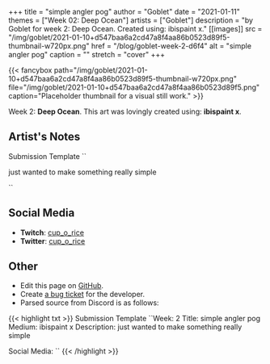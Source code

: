 +++
title =       "simple angler pog"
author =      "Goblet"
date =        "2021-01-11"
themes =      ["Week 02: Deep Ocean"]
artists =     ["Goblet"]
description = "by Goblet for week 2: Deep Ocean. Created using: ibispaint x."
[[images]]
      src = "/img/goblet/2021-01-10+d547baa6a2cd47a8f4aa86b0523d89f5-thumbnail-w720px.png"
      href = "/blog/goblet-week-2-d6f4"
      alt = "simple angler pog"
      caption = ""
      stretch = "cover"
+++

{{< fancybox path="/img/goblet/2021-01-10+d547baa6a2cd47a8f4aa86b0523d89f5-thumbnail-w720px.png" file="/img/goblet/2021-01-10+d547baa6a2cd47a8f4aa86b0523d89f5.png" caption="Placeholder thumbnail for a visual still work." >}}


Week 2: **Deep Ocean**. This art was lovingly created using: **ibispaint x**.

## Artist's Notes

Submission Template
``

just wanted to make something really simple

``

## Social Media

- **Twitch**: <a href='https://twitch.tv/cup_o_rice' target='_blank'>cup_o_rice</a>
- **Twitter**: <a href='https://twitter.com/cup_o_rice' target='_blank'>cup_o_rice</a>

## Other

- Edit this page on [GitHub](https://github.com/teaminkling/web-refresh/edit/main/content/blog/goblet-week-2-d6f4.md).
- Create [a bug ticket](https://github.com/teaminkling/web-refresh/issues/new?assignees=&labels=bug&template=problem-report.md&title=) for the developer.
- Parsed source from Discord is as follows:

{{< highlight txt >}}
Submission Template
``Week: 2
Title:  simple angler pog
Medium: ibispaint x
Description: just wanted to make something really simple

Social Media:
``
{{< /highlight >}}